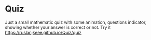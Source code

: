 # Quiz
Just a small mathematic quiz with some animation, questions indicator, showing whether your answer is correct or not.
Try it https://ruslanjkeee.github.io/Quiz/quiz
